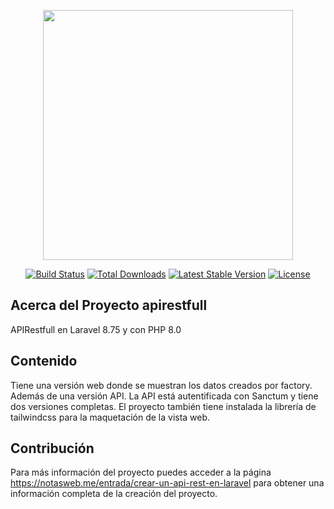
<p align="center"><a href="https://laravel.com" target="_blank"><img src="https://raw.githubusercontent.com/laravel/art/master/logo-lockup/5%20SVG/2%20CMYK/1%20Full%20Color/laravel-logolockup-cmyk-red.svg" width="400"></a></p>

<p align="center">
<a href="https://travis-ci.org/laravel/framework"><img src="https://travis-ci.org/laravel/framework.svg" alt="Build Status"></a>
<a href="https://packagist.org/packages/laravel/framework"><img src="https://img.shields.io/packagist/dt/laravel/framework" alt="Total Downloads"></a>
<a href="https://packagist.org/packages/laravel/framework"><img src="https://img.shields.io/packagist/v/laravel/framework" alt="Latest Stable Version"></a>
<a href="https://packagist.org/packages/laravel/framework"><img src="https://img.shields.io/packagist/l/laravel/framework" alt="License"></a>
</p>


## Acerca del Proyecto apirestfull

APIRestfull en Laravel 8.75 y con PHP 8.0

## Contenido

Tiene una versión web donde se muestran los datos creados por factory. Además de una versión API.
La API está autentificada con Sanctum y tiene dos versiones completas.
El proyecto también tiene instalada la librería de tailwindcss para la maquetación de la vista web.

## Contribución

Para más información del proyecto puedes acceder a la página https://notasweb.me/entrada/crear-un-api-rest-en-laravel para obtener una información completa de la creación del proyecto.
